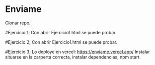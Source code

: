 # Enviame

  Clonar repo.

#Ejercicio 1;
  Con abrir Ejercicio1.html se puede probar.
  
#Ejercicio 2;
  Con abrir Ejercicio1.html se puede probar.
  
#Ejercicio 3;
   Lo deploye en vercel: https://enviame.vercel.app/
   Instalar situarse en la carperta correcta, instalar dependencias, npm start.
